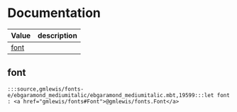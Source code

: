 # Documentation
|Value|description|
|---|---|
|[font](#font)||

## font

```moonbit
:::source,gmlewis/fonts-e/ebgaramond_mediumitalic/ebgaramond_mediumitalic.mbt,19599:::let font : <a href="gmlewis/fonts#Font">@gmlewis/fonts.Font</a>
```

